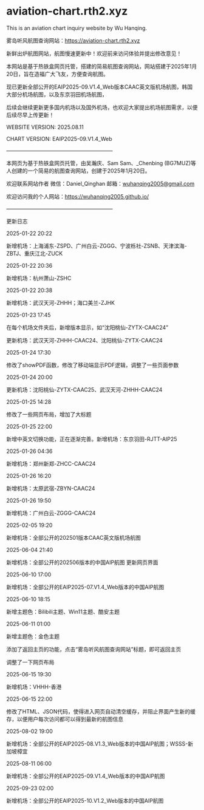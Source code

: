# aviation-chart.rth2.xyz

This is an aviation chart inquiry website by Wu Hanqing.

雾岛听风航图查询网站：https://aviation-chart.rth2.xyz

新鲜出炉航图网站，航图慢速更新中！欢迎前来访问体验并提出修改意见！

本网站是基于热铁盒网页托管，搭建的简易航图查询网站，网站搭建于2025年1月20日，旨在造福广大飞友，方便查询航图。

现已更新全部公开的EAIP2025-09.V1.4_Web版本CAAC英文版机场航图，韩国大部分机场航图，以及东京羽田机场航图，

后续会继续更新更多国内机场以及国外机场，也欢迎大家提出机场航图需求，以便后续尽早上传更新！

WEBSITE VERSION: 2025.08.11

CHART VERSION: EAIP2025-09.V1.4_Web

————————————————————

本网页为基于热铁盒网页托管，由吴瀚庆、Sam Sam、_Chenbing (BG7MUZ)等人创建的一个简易的航图查询网站，创建于2025年1月20日。

欢迎联系网站作者 微信：Daniel_Qinghan 邮箱：wuhanqing2005@gmail.com

欢迎访问我的个人网站：https://wuhanqing2005.github.io/

————————————————————

更新日志

2025-01-22 20:22

新增机场：上海浦东-ZSPD、广州白云-ZGGG、宁波栎社-ZSNB、天津滨海-ZBTJ、重庆江北-ZUCK

2025-01-22 20:36

新增机场：杭州萧山-ZSHC

2025-01-22 20:38

新增机场：武汉天河-ZHHH；海口美兰-ZJHK

2025-01-23 17:45

在每个机场文件夹后，新增版本显示，如“沈阳桃仙-ZYTX-CAAC24”

更新机场：武汉天河-ZHHH-CAAC24、沈阳桃仙-ZYTX-CAAC24

2025-01-24 17:30

修改了showPDF函数，修改了移动端显示PDF逻辑，调整了一些页面参数

2025-01-24 20:00

更新机场：沈阳桃仙-ZYTX-CAAC25、武汉天河-ZHHH-CAAC24

2025-01-25 14:28

修改了一些网页布局，增加了大标题

2025-01-25 22:00

新增中英文切换功能，正在逐渐完善。新增机场：东京羽田-RJTT-AIP25

2025-01-26 04:36

新增机场：郑州新郑-ZHCC-CAAC24

2025-01-26 16:20

新增机场：太原武宿-ZBYN-CAAC24

2025-01-26 19:50

新增机场：广州白云-ZGGG-CAAC24

2025-02-05 19:20

新增机场：全部公开的202501版本CAAC英文版机场航图

2025-06-04 21:40

新增机场：全部公开的202506版本的中国AIP航图 更新网页界面

2025-06-10 17:00

新增机场：全部公开的EAIP2025-07.V1.4_Web版本的中国AIP航图

2025-06-10 18:15

新增主题色：Bilibili主题、Win11主题、酷安主题

2025-06-11 01:00

新增主题色：金色主题

添加了返回主页的功能，点击“雾岛听风航图查询网站”标题，即可返回主页

调整了一下网页布局

2025-06-15 19:30

新增机场：VHHH-香港

2025-06-15 22:00

修改了HTML、JSON代码，使得进入网页自动清空缓存，并阻止界面产生新的缓存，以便用户每次访问都可以得到最新的航图信息

2025-08-02 19:00

新增机场：全部公开的EAIP2025-08.V1.3_Web版本的中国AIP航图；WSSS-新加坡樟宜

2025-08-11 06:00

新增机场：全部公开的EAIP2025-09.V1.4_Web版本的中国AIP航图

2025-09-23 02:00

新增机场：全部公开的EAIP2025-10.V1.2_Web版本的中国AIP航图
